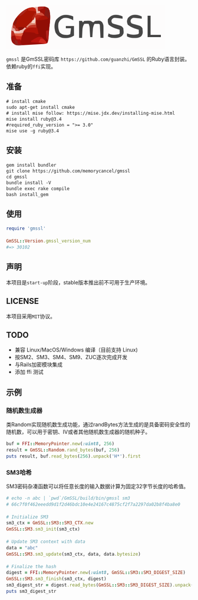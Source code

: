 ![](gmssl.svg)

`gmssl` 是GmSSL密码库 `https://github.com/guanzhi/GmSSL` 的Ruby语言封装。
依赖ruby的`ffi`实现。

## 准备

```shell
# install cmake
sudo apt-get install cmake
# install mise follow: https://mise.jdx.dev/installing-mise.html
mise install ruby@3.4
#required_ruby_version = ">= 3.0"
mise use -g ruby@3.4
```

## 安装

```shell
gem install bundler
git clone https://github.com/memorycancel/gmssl
cd gmssl
bundle install -V
bundle exec rake compile
bash install_gem
```

## 使用

```ruby
require 'gmssl'

GmSSL::Version.gmssl_version_num
#=> 30102
```

## 声明

本项目是`start-up`阶段，stable版本推出前不可用于生产环境。

## LICENSE

本项目采用`MIT`协议。

## TODO

+ 兼容 Linux/MacOS/Windows 编译（目前支持 Linux)
+ 按SM2、SM3、SM4、SM9、ZUC逐次完成开发
+ 与Rails加密模块集成
+ 添加 ffi 测试

## 示例

### 随机数生成器
类Random实现随机数生成功能，通过randBytes方法生成的是具备密码安全性的随机数，可以用于密钥、IV或者其他随机数生成器的随机种子。

```ruby
buf = FFI::MemoryPointer.new(:uint8, 256)
result = GmSSL::Random.rand_bytes(buf, 256)
puts result, buf.read_bytes(256).unpack('H*').first
```

### SM3哈希
SM3密码杂凑函数可以将任意长度的输入数据计算为固定32字节长度的哈希值。

```ruby
# echo -n abc | `pwd`/GmSSL/build/bin/gmssl sm3
# 66c7f0f462eeedd9d1f2d46bdc10e4e24167c4875cf2f7a2297da02b8f4ba8e0

# Initialize SM3
sm3_ctx = GmSSL::SM3::SM3_CTX.new
GmSSL::SM3.sm3_init(sm3_ctx)

# Update SM3 context with data
data = "abc"
GmSSL::SM3.sm3_update(sm3_ctx, data, data.bytesize)

# Finalize the hash
digest = FFI::MemoryPointer.new(:uint8, GmSSL::SM3::SM3_DIGEST_SIZE)
GmSSL::SM3.sm3_finish(sm3_ctx, digest)
sm3_digest_str = digest.read_bytes(GmSSL::SM3::SM3_DIGEST_SIZE).unpack('H*').first
puts sm3_digest_str
```

###
